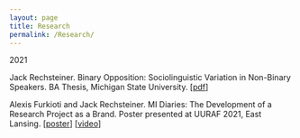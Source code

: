 ```yaml
---
layout: page
title: Research
permalink: /Research/
---
```


2021

Jack Rechsteiner. Binary Opposition: Sociolinguistic Variation in Non-Binary Speakers. BA Thesis, Michigan State University. [[pdf](https://github.com/jackrechsteiner/jackrechsteiner.github.io/files/6881438/Binary.Opposition.pdf)]

Alexis Furkioti and Jack Rechsteiner. MI Diaries: The Development of a Research Project as a Brand. Poster presented at UURAF 2021, East Lansing. [[poster](https://github.com/jackrechsteiner/jackrechsteiner.github.io/files/6881443/UURAF.Poster.pdf)] [[video](https://www.youtube.com/watch?v=ZWxotrdgwP0)]
